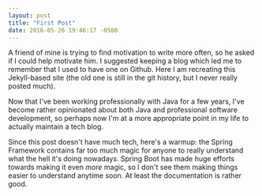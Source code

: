 ```yaml
---
layout: post
title: "First Post"
date: 2016-05-26 19:46:17 -0500
---
```

A friend of mine is trying to find motivation to write more often, so he asked
if I could help motivate him. I suggested keeping a blog which led me to
remember that I used to have one on Github. Here I am recreating this Jekyll-based
site (the old one is still in the git history, but I never really posted much).

Now that I've been working professionally with Java for a few years, I've become
rather opinionated about both Java and professional software development, so
perhaps now I'm at a more appropriate point in my life to actually maintain a
tech blog.

Since this post doesn't have much tech, here's a warmup: the Spring Framework
contains far too much magic for anyone to really understand what the hell it's
doing nowadays. Spring Boot has made huge efforts towards making it even *more*
magic, so I don't see them making things easier to understand anytime soon. At
least the documentation is rather good.
